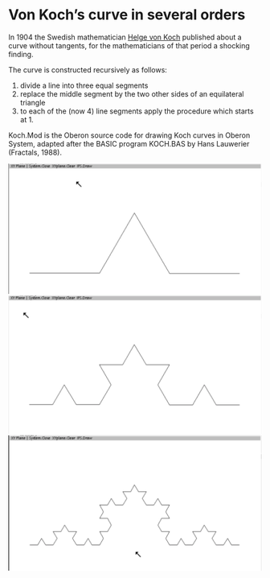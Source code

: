# Von Koch’s curve in several orders

In 1904 the Swedish mathematician [Helge von Koch](https://mathshistory.st-andrews.ac.uk/Biographies/Koch/) published about a curve without tangents,
for the mathematicians of that period a shocking finding.

The curve is constructed recursively as follows: 
1. divide a line into three equal segments
2. replace the middle segment by the two other sides of an equilateral triangle
3. to each of the (now 4) line segments apply the procedure which starts at 1.

Koch.Mod is the Oberon source code for drawing Koch curves in Oberon System, adapted after the BASIC program KOCH.BAS by Hans Lauwerier (Fractals, 1988).

![](Koch1.png)  ![](Koch2.png)  ![](Koch3.png)

